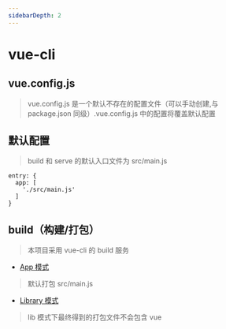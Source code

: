 ```yaml
---
sidebarDepth: 2
---
```

# vue-cli
## vue.config.js
> vue.config.js 是一个默认不存在的配置文件（可以手动创建,与 package.json 同级）.vue.config.js 中的配置将覆盖默认配置

## 默认配置
> build 和 serve 的默认入口文件为 src/main.js
```
entry: {
  app: [
    './src/main.js'
  ]
}
```

## build（构建/打包）
> 本项目采用 vue-cli 的 build 服务
- [App 模式](https://cli.vuejs.org/guide/build-targets.html#app) 
> 默认打包 src/main.js
- [Library 模式](https://cli.vuejs.org/guide/build-targets.html#library)
> lib 模式下最终得到的打包文件不会包含 vue
